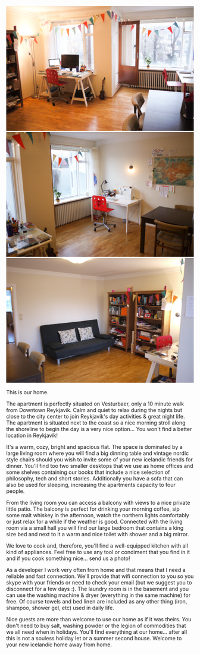 ![](/images/house/1.jpg)
![](/images/house/2.jpg)
![](/images/house/3.jpg)

This is our home.

The apartment is perfectly situated on Vesturbaer, only a 10 minute walk from Downtown Reykjavík. Calm and quiet to relax during the nights but close to the city center to join Reykjavik's day activities & great night life. The apartment is situated next to the coast so a nice morning stroll along the shoreline to begin the day is a very nice option… You won't find a better location in Reykjavík!

It's a warm, cozy, bright and spacious flat. The space is dominated by a large living room where you will find a big dinning table and vintage nordic style chairs should you wish to invite some of your new icelandic friends for dinner. You'll find too two smaller desktops that we use as home offices and some shelves containing our books that include a nice selection of philosophy, tech and short stories. Additionally you have a sofa that can also be used for sleeping, increasing the apartments capacity to four people.

From the living room you can access a balcony with views to a nice private little patio. The balcony is perfect for drinking your morning coffee, sip some malt whiskey in the afternoon, watch the northern lights comfortably or just relax for a while if the weather is good. Connected with the living room via a small hall you will find our large bedroom that contains a king size bed and next to it a warm and nice toilet with shower and a big mirror.

We love to cook and, therefore, you'll find a well-equipped kitchen with all kind of appliances. Feel free to use any tool or condiment that you find in it and if you cook something nice... send us a photo!

As a developer I work very often from home and that means that I need a reliable and fast connection. We'll provide that wifi connection to you so you skype with your friends or need to check your email (but we suggest you to disconnect for a few days :). The laundry room is in the basement and you can use the washing machine & dryer (everything in the same machine) for free. Of course towels and bed linen are included as any other thing (iron, shampoo, shower gel, etc) used in daily life.

Nice guests are more than welcome to use our home as if it was theirs. You don't need to buy salt, washing powder or the legion of commodities that we all need when in holidays. You'll find everything at our home... after all this is not a souless holiday let or a summer second house. Welcome to your new icelandic home away from home.